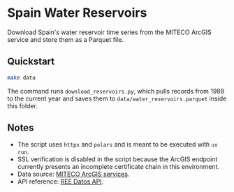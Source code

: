 # Spain Water Reservoirs

Download Spain's water reservoir time series from the MITECO ArcGIS service and store them as a Parquet file.

## Quickstart

```sh
make data
```

The command runs `download_reservoirs.py`, which pulls records from 1988 to the current year and saves them to `data/water_reservoirs.parquet` inside this folder.

## Notes

- The script uses `httpx` and `polars` and is meant to be executed with `uv run`.
- SSL verification is disabled in the script because the ArcGIS endpoint currently presents an incomplete certificate chain in this environment.
- Data source: [MITECO ArcGIS services](https://www.miteco.gob.es/es/agua/temas/evaluacion-de-los-recursos-hidricos/boletin-hidrologico.html).
- API reference: [REE Datos API](https://www.ree.es/es/datos/apidatos).
